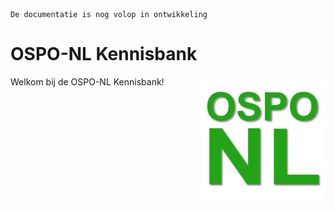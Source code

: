 ```{warning}
De documentatie is nog volop in ontwikkeling
```

# OSPO-NL Kennisbank

<img src="assets/images/ospo-nl-logo-green.png" width="200px" align="right" alt="OSPO-NL Logo"/>

Welkom bij de OSPO-NL Kennisbank!

